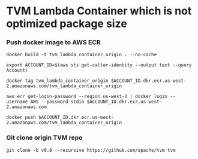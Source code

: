 # TVM Lambda Container which is not optimized package size
### Push docker image to AWS ECR
```
docker build -t tvm_lambda_container_origin . --no-cache

export ACCOUNT_ID=$(aws sts get-caller-identity --output text --query Account)

docker tag tvm_lambda_container_origin $ACCOUNT_ID.dkr.ecr.us-west-2.amazonaws.com/tvm_lambda_container_origin

aws ecr get-login-password --region us-west-2 | docker login --username AWS --password-stdin $ACCOUNT_ID.dkr.ecr.us-west-2.amazonaws.com

docker push $ACCOUNT_ID.dkr.ecr.us-west-2.amazonaws.com/tvm_lambda_container_origin
```

### Git clone origin TVM repo
```
git clone -b v0.8 --recursive https://github.com/apache/tvm tvm
```
